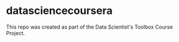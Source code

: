 datasciencecoursera
===================

This repo was created as part of the Data Scientist's Toolbox Course Project.
